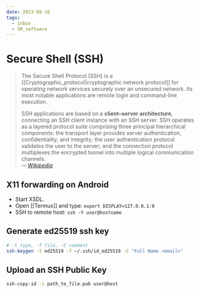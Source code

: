 ```yaml
---
date: 2023-08-16
tags:
  - inbox
  - SR_software
---
```


# Secure Shell (SSH)

> The Secure Shell Protocol (SSH) is a
> [[Cryptographic_protocol|cryptographic network protocol]] for operating
> network services securely over an unsecured network. Its most notable
> applications are remote login and command-line execution.
>
> SSH applications are based on a **client–server architecture**,
> connecting an SSH client instance with an SSH server. SSH operates as a
> layered protocol suite comprising three principal hierarchical
> components: the transport layer provides server authentication,
> confidentiality, and integrity; the user authentication protocol
> validates the user to the server; and the connection protocol multiplexes
> the encrypted tunnel into multiple logical communication channels.\
> — <cite>[Wikipedia](https://en.wikipedia.org/wiki/Secure_Shell_Protocol)</cite>

## X11 forwarding on Android

- Start XSDL.
- Open [[Termux]] and type: `export DISPLAY=127.0.0.1:0`
- SSH to remote host: `ssh -Y user@hostname`

## Generate ed25519 ssh key

```sh
# -t type, -f file, -C comment
ssh-keygen -t ed25519 -f ~/.ssh/id_ed25519 -C "Full Name <email>"
```

## Upload an SSH Public Key
```sh
ssh-copy-id -i path_to_file.pub user@host
```
